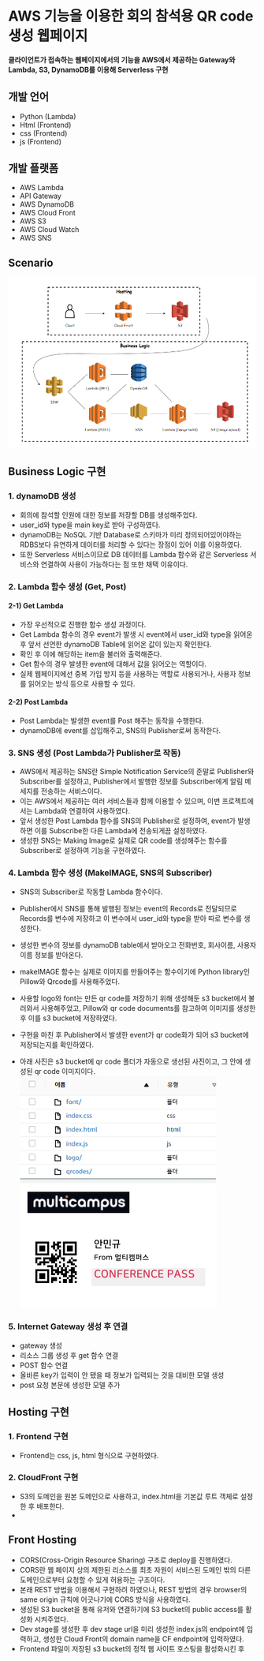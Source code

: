 # AWS 기능을 이용한 회의 참석용 QR code 생성 웹페이지
 
#### 클라이언트가 접속하는 웹페이지에서의 기능을 AWS에서 제공하는 Gateway와 Lambda, S3, DynamoDB를 이용해 Serverless 구현

## 개발 언어
  - Python (Lambda)
  - Html (Frontend)
  - css (Frontend)
  - js (Frontend)
  
## 개발 플랫폼
  - AWS Lambda
  - API Gateway
  - AWS DynamoDB
  - AWS Cloud Front
  - AWS S3
  - AWS Cloud Watch
  - AWS SNS

## Scenario
![image](https://github.com/Rosa1026/Lambda-Project/blob/main/image/%EC%A0%84%EA%B3%B5%20%ED%94%84%EB%A1%9C%EC%A0%9D%ED%8A%B8%20%EC%8B%9C%EB%82%98%EB%A6%AC%EC%98%A4.png)

## Business Logic 구현
### 1. dynamoDB 생성
 - 회의에 참석할 인원에 대한 정보를 저장할 DB를 생성해주었다.
 - user_id와 type을 main key로 받아 구성하였다.
 - dynamoDB는 NoSQL 기반 Database로 스키마가 미리 정의되어있어야하는 RDBS보다 유연하게 데이터를 처리할 수 있다는 장점이 있어 이를 이용하였다.
 - 또한 Serverless 서비스이므로 DB 데이터를 Lambda 함수와 같은 Serverless 서비스와 연결하여 사용이 가능하다는 점 또한 채택 이유이다.

### 2. Lambda 함수 생성 (Get, Post)
#### 2-1) Get Lambda
  - 가장 우선적으로 진행한 함수 생성 과정이다.
  - Get Lambda 함수의 경우 event가 발생 시 event에서 user_id와 type을 읽어온 후 앞서 선언한 dynamoDB Table에 읽어온 값이 있는지 확인한다.
  - 확인 후 이에 해당하는 item을 불러와 출력해준다.
  - Get 함수의 경우 발생한 event에 대해서 값을 읽어오는 역할이다.
  - 실제 웹페이지에선 중복 가입 방지 등을 사용하는 역할로 사용되거나, 사용자 정보를 읽어오는 방식 등으로 사용할 수 있다.

#### 2-2) Post Lambda
  - Post Lambda는 발생한 event를 Post 해주는 동작을 수행한다.
  - dynamoDB에 event를 삽입해주고, SNS의 Publisher로써 동작한다.

### 3. SNS 생성 (Post Lambda가 Publisher로 작동)
  - AWS에서 제공하는 SNS란 Simple Notification Service의 준말로 Publisher와 Subscriber를 설정하고, Publisher에서 발행한 정보를 Subscriber에게 알림 메세지를 전송하는 서비스이다.
  - 이는 AWS에서 제공하는 여러 서비스들과 함께 이용할 수 있으며, 이번 프로젝트에서는 Lambda와 연결하여 사용하였다.
  - 앞서 생성한 Post Lambda 함수를 SNS의 Publisher로 설정하여, event가 발생하면 이를 Subscribe한 다른 Lambda에 전송되게끔 설정하였다.
  - 생성한 SNS는 Making Image로 실제로 QR code를 생성해주는 함수를 Subscriber로 설정하여 기능을 구현하였다.

### 4. Lambda 함수 생성 (MakeIMAGE, SNS의 Subscriber)
  - SNS의 Subscriber로 작동할 Lambda 함수이다.
  - Publisher에서 SNS를 통해 발행된 정보는 event의 Records로 전달되므로 Records를 변수에 저장하고 이 변수에서 user_id와 type을 받아 따로 변수를 생성한다.
  - 생성한 변수의 정보를 dynamoDB table에서 받아오고 전화번호, 회사이름, 사용자 이름 정보를 받아온다.
  - makeIMAGE 함수는 실제로 이미지를 만들어주는 함수이기에 Python library인 Pillow와 Qrcode를 사용해주었다.
  - 사용할 logo와 font는 만든 qr code를 저장하기 위해 생성해둔 s3 bucket에서 불러와서 사용해주었고, Pillow와 qr code documents를 참고하여 이미지를 생성한 후 이를 s3 bucket에 저장하였다.

  - 구현을 마친 후 Publisher에서 발생한 event가 qr code화가 되어 s3 bucket에 저장되는지를 확인하였다.
  - 아래 사진은 s3 bucket에 qr code 폴더가 자동으로 생선된 사진이고, 그 안에 생성된 qr code 이미지이다.
![image](https://github.com/Rosa1026/Lambda-Project/blob/main/image/s3.png)   ![image](https://github.com/Rosa1026/Lambda-Project/blob/main/image/qrcode.jpg)

### 5. Internet Gateway 생성 후 연결
 - gateway 생성
 - 리소스 그룹 생성 후 get 함수 연결
 - POST 함수 연결
 - 올바른 key가 입력이 안 됐을 때 정보가 입력되는 것을 대비한 모델 생성
 - post 요청 본문에 생성한 모델 추가

## Hosting 구현
### 1. Frontend 구현
  - Frontend는 css, js, html 형식으로 구현하였다.

### 2. CloudFront 구현
 - S3의 도메인을 원본 도메인으로 사용하고, index.html을 기본값 루트 객체로 설정한 후 배포한다.
 - 

## Front Hosting
 - CORS(Cross-Origin Resource Sharing) 구조로 deploy를 진행하였다.
 - CORS란 웹 페이지 상의 제한된 리소스를 최초 자원이 서비스된 도메인 밖의 다른 도메인으로부터 요청할 수 있게 허용하는 구조이다.
 - 본래 REST 방법을 이용해서 구현하려 하였으나, REST 방법의 경우 browser의 same origin 규칙에 어긋나기에 CORS 방식을 사용하였다.
 - 생성된 S3 bucket을 통해 유저와 연결하기에 S3 bucket의 public access를 활성화 시켜주었다.
 - Dev stage를 생성한 후 dev stage url을 미리 생성한 index.js의 endpoint에 입력하고, 생성한 Cloud Front의 domain name을 CF endpoint에 입력하였다.
 - Frontend 파일이 저장된 s3 bucket의 정적 웹 사이트 호스팅을 활성화시킨 후 
